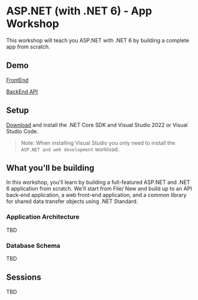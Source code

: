 # ASP.NET (with .NET 6) - App Workshop

This workshop will teach you ASP.NET with .NET 6 by building a complete app from scratch.

## Demo
[FrontEnd](https://aspnet-app-workshop-net6.azurewebsites.net)

[BackEnd API](https://aspnet-app-workshop-backend-net6.azurewebsites.net/swagger)

## Setup

[Download](https://www.microsoft.com/net/download) and install the .NET Core SDK and Visual Studio 2022 or Visual Studio Code.

> Note: When installing Visual Studio you only need to install the `ASP.NET and web development` workload.

## What you'll be building
In this workshop, you'll learn by building a full-featured ASP.NET and .NET 6 application from scratch. We'll start from File/ New and build up to an API back-end application, a web front-end application, and a common library for shared data transfer objects using .NET Standard.

### Application Architecture
TBD

### Database Schema
TBD

## Sessions

TBD

